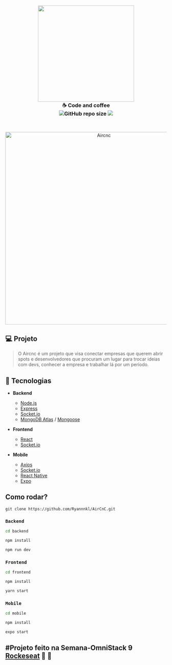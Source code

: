 <h3 align="center">
  <img src="https://raw.githubusercontent.com/LeuAlmeida/aircnc/master/mobile/src/assets/logo%402x.png" width="300"/>
  <br/>
  <b align="center">
    ☕ Code and coffee
  </b>
  <br/>
  <img alt="GitHub repo size" src="https://img.shields.io/github/repo-size/Ryannnkl/AirCnC?color=f05a5b&logo=github&style=for-the-badge">
  <img src="https://img.shields.io/badge/Runs%20with%20Expo-f05a5b?style=for-the-badge&logo=EXPO&labelColor=f3f3f3&logoColor=000">
</h3>

<br>
<p align="center">
  <img alt="Aircnc" title="CodeAndCoffe" src="https://raw.githubusercontent.com/LeuAlmeida/aircnc/master/presentation.png" width="600" />
</p>

## 💻 Projeto

> O Aircnc é um projeto que visa conectar empresas que querem abrir spots e desenvolvedores que procuram um lugar para trocar ideias com devs, conhecer a empresa e trabalhar lá por um período.

## :hammer: Tecnologias

- **Backend**

  - [Node.js](https://nodejs.org/en/)
  - [Express](https://expressjs.com/pt-br/)
  - [Socket.io](https://socket.io/)
  - [MongoDB Atlas](https://www.mongodb.com/cloud/atlas) / [Mongoose](https://mongoosejs.com/)

- **Frontend**

  - [React](https://reactjs.org)
  - [Socket.io](https://socket.io/)

- **Mobile**
  - [Axios](https://www.npmjs.com/package/axios)
  - [Socket.io](https://socket.io/)
  - [React Native](https://facebook.github.io/react-native/)
  - [Expo](https://expo.io/)

## Como rodar?

`git clone https://github.com/Ryannnkl/AirCnC.git`

### <code>Backend</code>

```bash
cd backend

npm install

npm run dev
```

### <code>Frontend</code>

```bash
cd frontend

npm install

yarn start
```

### <code>Mobile</code>

```bash
cd mobile

npm install

expo start
```

## #Projeto feito na Semana-OmniStack 9 [Rockeseat](https://rocketseat.com.br/) :rocket: :purple_heart:

